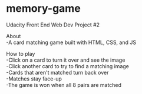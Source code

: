 # memory-game
Udacity Front End Web Dev Project #2  

About  
-A card matching game built with HTML, CSS, and JS  

How to play  
-Click on a card to turn it over and see the image  
-Click another card to try to find a matching image  
-Cards that aren't matched turn back over  
-Matches stay face-up  
-The game is won when all 8 pairs are matched  
